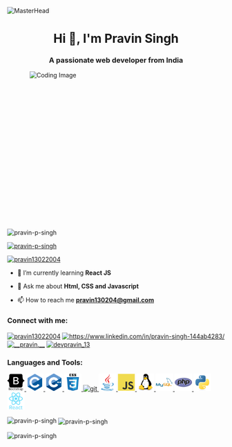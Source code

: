 ![MasterHead](https://mir-s3-cdn-cf.behance.net/project_modules/max_1200/79731568097599.5b50bca477735.jpg)
<h1 align="center">Hi 👋, I'm Pravin Singh</h1>
<h3 align="center">A passionate web developer from India</h3>
<img alt="Coding Image" align="center" width="400" height="350" src="https://media.tenor.com/2uyENRmiUt0AAAAC/coding.gif" style="display:block; margin: 0 auto;">

<p align="left"> <img src="https://komarev.com/ghpvc/?username=pravin-p-singh&label=Profile%20views&color=0e75b6&style=flat" alt="pravin-p-singh" /> </p>

<p align="left"> <a href="https://github.com/ryo-ma/github-profile-trophy"><img src="https://github-profile-trophy.vercel.app/?username=pravin-p-singh" alt="pravin-p-singh" /></a> </p>

<p align="left"> <a href="https://twitter.com/pravin13022004" target="blank"><img src="https://img.shields.io/twitter/follow/pravin13022004?logo=twitter&style=for-the-badge" alt="pravin13022004" /></a> </p>

- 🌱 I’m currently learning **React JS**

- 💬 Ask me about **Html, CSS and Javascript**

- 📫 How to reach me **pravin130204@gmail.com**

<h3 align="left">Connect with me:</h3>
<p align="left">
<a href="https://twitter.com/pravin13022004" target="blank"><img align="center" src="https://raw.githubusercontent.com/rahuldkjain/github-profile-readme-generator/master/src/images/icons/Social/twitter.svg" alt="pravin13022004" height="30" width="40" /></a>
<a href="https://linkedin.com/in/https://www.linkedin.com/in/pravin-singh-144ab4283/" target="blank"><img align="center" src="https://raw.githubusercontent.com/rahuldkjain/github-profile-readme-generator/master/src/images/icons/Social/linked-in-alt.svg" alt="https://www.linkedin.com/in/pravin-singh-144ab4283/" height="30" width="40" /></a>
<a href="[https://instagram.com/___pravin._____](https://www.instagram.com/___pravin._____/)" target="blank"><img align="center" src="https://raw.githubusercontent.com/rahuldkjain/github-profile-readme-generator/master/src/images/icons/Social/instagram.svg" alt="__pravin.__" height="30" width="40" /></a>
<a href="https://www.codechef.com/users/devpravin_13" target="blank"><img align="center" src="https://cdn.jsdelivr.net/npm/simple-icons@3.1.0/icons/codechef.svg" alt="devpravin_13" height="30" width="40" /></a>
</p>

<h3 align="left">Languages and Tools:</h3>
<p align="left"> <a href="https://getbootstrap.com" target="_blank" rel="noreferrer"> <img src="https://raw.githubusercontent.com/devicons/devicon/master/icons/bootstrap/bootstrap-plain-wordmark.svg" alt="bootstrap" width="40" height="40"/> </a> <a href="https://www.cprogramming.com/" target="_blank" rel="noreferrer"> <img src="https://raw.githubusercontent.com/devicons/devicon/master/icons/c/c-original.svg" alt="c" width="40" height="40"/> </a> <a href="https://www.w3schools.com/cpp/" target="_blank" rel="noreferrer"> <img src="https://raw.githubusercontent.com/devicons/devicon/master/icons/cplusplus/cplusplus-original.svg" alt="cplusplus" width="40" height="40"/> </a> <a href="https://www.w3schools.com/css/" target="_blank" rel="noreferrer"> <img src="https://raw.githubusercontent.com/devicons/devicon/master/icons/css3/css3-original-wordmark.svg" alt="css3" width="40" height="40"/> </a> <a href="https://git-scm.com/" target="_blank" rel="noreferrer"> <img src="https://www.vectorlogo.zone/logos/git-scm/git-scm-icon.svg" alt="git" width="40" height="40"/> </a> <a href="https://www.java.com" target="_blank" rel="noreferrer"> <img src="https://raw.githubusercontent.com/devicons/devicon/master/icons/java/java-original.svg" alt="java" width="40" height="40"/> </a> <a href="https://developer.mozilla.org/en-US/docs/Web/JavaScript" target="_blank" rel="noreferrer"> <img src="https://raw.githubusercontent.com/devicons/devicon/master/icons/javascript/javascript-original.svg" alt="javascript" width="40" height="40"/> </a> <a href="https://www.linux.org/" target="_blank" rel="noreferrer"> <img src="https://raw.githubusercontent.com/devicons/devicon/master/icons/linux/linux-original.svg" alt="linux" width="40" height="40"/> </a> <a href="https://www.mysql.com/" target="_blank" rel="noreferrer"> <img src="https://raw.githubusercontent.com/devicons/devicon/master/icons/mysql/mysql-original-wordmark.svg" alt="mysql" width="40" height="40"/> </a> <a href="https://www.php.net" target="_blank" rel="noreferrer"> <img src="https://raw.githubusercontent.com/devicons/devicon/master/icons/php/php-original.svg" alt="php" width="40" height="40"/> </a> <a href="https://www.python.org" target="_blank" rel="noreferrer"> <img src="https://raw.githubusercontent.com/devicons/devicon/master/icons/python/python-original.svg" alt="python" width="40" height="40"/> </a> <a href="https://reactjs.org/" target="_blank" rel="noreferrer"> <img src="https://raw.githubusercontent.com/devicons/devicon/master/icons/react/react-original-wordmark.svg" alt="react" width="40" height="40"/> </a> </p>

<p><img align="left" src="https://github-readme-stats.vercel.app/api/top-langs?username=pravin-p-singh&show_icons=true&locale=en&layout=compact" alt="pravin-p-singh" /></p>

<p>&nbsp;<img align="center" src="https://github-readme-stats.vercel.app/api?username=pravin-p-singh&show_icons=true&locale=en" alt="pravin-p-singh" /></p>

<p><img align="center" src="https://github-readme-streak-stats.herokuapp.com/?user=pravin-p-singh&" alt="pravin-p-singh" /></p>
